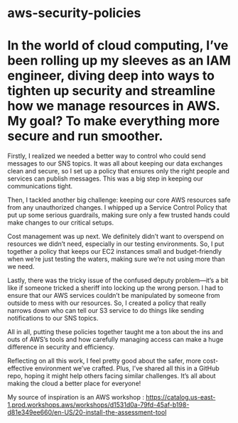 # aws-security-policies

# In the world of cloud computing, I’ve been rolling up my sleeves as an IAM engineer, diving deep into ways to tighten up security and streamline how we manage resources in AWS. My goal? To make everything more secure and run smoother.

Firstly, I realized we needed a better way to control who could send messages to our SNS topics. It was all about keeping our data exchanges clean and secure, so I set up a policy that ensures only the right people and services can publish messages. This was a big step in keeping our communications tight.

Then, I tackled another big challenge: keeping our core AWS resources safe from any unauthorized changes. I whipped up a Service Control Policy that put up some serious guardrails, making sure only a few trusted hands could make changes to our critical setups.

Cost management was up next. We definitely didn’t want to overspend on resources we didn’t need, especially in our testing environments. So, I put together a policy that keeps our EC2 instances small and budget-friendly when we’re just testing the waters, making sure we’re not using more than we need.

Lastly, there was the tricky issue of the confused deputy problem—it’s a bit like if someone tricked a sheriff into locking up the wrong person. I had to ensure that our AWS services couldn’t be manipulated by someone from outside to mess with our resources. So, I created a policy that really narrows down who can tell our S3 service to do things like sending notifications to our SNS topics.

All in all, putting these policies together taught me a ton about the ins and outs of AWS’s tools and how carefully managing access can make a huge difference in security and efficiency.

Reflecting on all this work, I feel pretty good about the safer, more cost-effective environment we’ve crafted. Plus, I’ve shared all this in a GitHub repo, hoping it might help others facing similar challenges. It’s all about making the cloud a better place for everyone!

My source of inspiration is an AWS workshop : https://catalog.us-east-1.prod.workshops.aws/workshops/d1531d0a-79fd-45af-b198-d81e349ee660/en-US/20-install-the-assessment-tool
